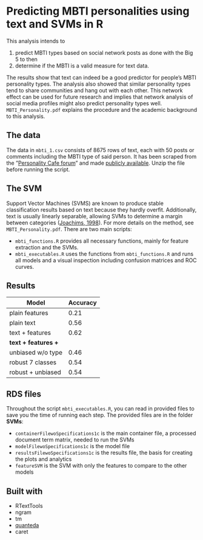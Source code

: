 # Predicting MBTI personalities using text and SVMs in R

This analysis intends to
1. predict MBTI types based on social network posts as done with the Big 5 to then
2. determine if the MBTI is a valid measure for text data.  

The results show that text can indeed be a good predictor for people’s MBTI personality types. The analysis also showed that similar personality types tend to share communities and hang out with each other. This network effect can be used for future research and implies that network analysis of social media profiles might also predict personality types well.  
`MBTI_Personality.pdf` explains the procedure and the academic background to this analysis.

## The data
The data in `mbti_1.csv` consists of 8675 rows of text, each with 50 posts or comments including the MBTI type of said person. It has been scraped from the ”[Personality Cafe forum](http://personalitycafe.com/forum/)” and made [publicly available](https://www.kaggle.com/datasnaek/mbti-type). Unzip the file before running the script.

## The SVM
Support Vector Machines (SVMS) are known to produce stable classification results based on text because they hardly overfit. Additionally, text is usually linearly separable, allowing SVMs to determine a margin between categories ([Joachims, 1998](http://link.springer.com/10.1007/BFb0026683)). For more details on the method, see `MBTI_Personality.pdf`.
There are two main scripts:
* `mbti_functions.R` provides all necessary functions, mainly for feature extraction and the SVMs.
* `mbti_executables.R` uses the functions from `mbti_functions.R` and runs all models and a visual inspection including confusion matrices and ROC curves.

## Results
| Model |Accuracy|
|-------|------|
|plain features | 0.21 |
|plain text |0.56 |
|text + features | 0.62 |
|**text + features +** ||
|unbiased w/o type | 0.46 |
|robust 7 classes | 0.54 |
robust + unbiased | 0.54 |

## RDS files
Throughout the script `mbti_executables.R`, you can read in provided files to save you the time of running each step. The provided files are in the folder **SVMs**:
* `containerFilewoSpecifications1c` is the main container file, a processed document term matrix, needed to run the SVMs
* `modelFilewoSpecifications1c` is the model file
* `resultsFilewoSpecifications1c` is the results file, the basis for creating the plots and analytics
* `featureSVM` is the SVM with only the features to compare to the other models


## Built with
* RTextTools
* ngram
* tm
* [quanteda](https://quanteda.io)
* caret
